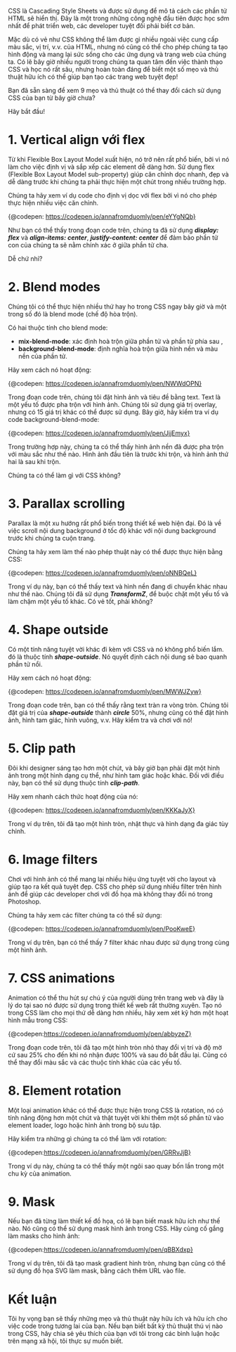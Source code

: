 CSS là Cascading Style Sheets và được sử dụng để mô tả cách các phần tử HTML sẽ hiển thị. Đây là một trong những công nghệ đầu tiên được học sớm nhất để phát triển web, các developer tuyệt đối phải biết cơ bản.

Mặc dù có vẻ như CSS không thể làm được gì nhiều ngoài việc cung cấp màu sắc, vị trí, v.v. của HTML, nhưng nó cũng có thể cho phép chúng ta tạo hình động và mang lại sức sống cho các ứng dụng và trang web của chúng ta. Có lẽ bây giờ nhiều người trong chúng ta quan tâm đến việc thành thạo CSS và học nó rất sâu, nhưng hoàn toàn đáng để biết một số mẹo và thủ thuật hữu ích có thể giúp bạn tạo các trang web tuyệt đẹp!

Bạn đã sẵn sàng để xem 9 mẹo và thủ thuật có thể thay đổi cách sử dụng CSS của bạn từ bây giờ chưa?

Hãy bắt đầu!


# 1. Vertical align với flex
Từ khi Flexible Box Layout Model xuất hiện, nó trở nên rất phổ biến, bởi vì nó làm cho việc định vị và sắp xếp các element dễ dàng hơn. Sử dụng flex (Flexible Box Layout Model sub-property) giúp căn chỉnh dọc nhanh, đẹp và dễ dàng trước khi chúng ta phải thực hiện một chút trong nhiều trường hợp. 

Chúng ta hãy xem ví dụ code cho định vị dọc với flex bởi vì nó cho phép thực hiện nhiều việc căn chỉnh.

{@codepen: https://codepen.io/annafromduomly/pen/eYYgNQb}

Như bạn có thể thấy trong đoạn code trên, chúng ta đã sử dụng ***display: flex*** và ***align-items: center***, ***justify-content: center*** để đảm bảo phần tử con của chúng ta sẽ nằm chính xác ở giữa phần tử cha.

Dễ chứ nhỉ?

# 2. Blend modes
Chúng tôi có thể thực hiện nhiều thứ hay ho trong CSS ngay bây giờ và một trong số đó là blend mode (chế độ hòa trộn). 

Có hai thuộc tính cho blend mode: 
* **mix-blend-mode**: xác định hoà trộn giữa phần tử và phần tử phía sau ,
* **background-blend-mode**: định nghĩa hoà trộn giữa hình nền và màu nền của phần tử. 

Hãy xem cách nó hoạt động:

{@codepen: https://codepen.io/annafromduomly/pen/NWWdOPN}

Trong đoạn code trên, chúng tôi đặt hình ảnh và tiêu đề bằng text. Text là một yếu tố được pha trộn với hình ảnh. Chúng tôi sử dụng giá trị overlay, nhưng có 15 giá trị khác có thể được sử dụng. Bây giờ, hãy kiểm tra ví dụ code background-blend-mode:

{@codepen: https://codepen.io/annafromduomly/pen/JjjEmyx}

Trong trường hợp này, chúng ta có thể thấy hình ảnh nền đã được pha trộn với màu sắc như thế nào. Hình ảnh đầu tiên là trước khi trộn, và hình ảnh thứ hai là sau khi trộn.

Chúng ta có thể làm gì với CSS không?

# 3. Parallax scrolling
Parallax là một xu hướng rất phổ biến trong thiết kế web hiện đại. Đó là về việc scroll nội dung background ở tốc độ khác với nội dung background trước khi chúng ta cuộn trang.

Chúng ta hãy xem làm thế nào phép thuật này có thể được thực hiện bằng CSS:

{@codepen: https://codepen.io/annafromduomly/pen/oNNBQeL}

Trong ví dụ này, bạn có thể thấy text và hình nền đang di chuyển khác nhau như thế nào. Chúng tôi đã sử dụng ***TransformZ***, để buộc chặt một yếu tố và làm chậm một yếu tố khác. Có vẻ tốt, phải không?

# 4. Shape outside
Có một tính năng tuyệt vời khác đi kèm với CSS và nó không phổ biến lắm. đó là thuộc tính ***shape-outside***. Nó quyết định cách nội dung sẽ bao quanh phần tử nổi. 

Hãy xem cách nó hoạt động:

{@codepen: https://codepen.io/annafromduomly/pen/MWWJZyw}

Trong đoạn code trên, bạn có thể thấy rằng text tràn ra vòng tròn. Chúng tôi đặt giá trị của ***shape-outside*** thành ***circle*** 50%, nhưng cũng có thể đặt hình ảnh, hình tam giác, hình vuông, v.v. Hãy kiểm tra và chơi với nó!

# 5. Clip path
Đôi khi designer sáng tạo hơn một chút, và bây giờ bạn phải đặt một hình ảnh trong một hình dạng cụ thể, như hình tam giác hoặc khác. Đối với điều này, bạn có thể sử dụng thuộc tính ***clip-path***. 

Hãy xem nhanh cách thức hoạt động của nó:

{@codepen: https://codepen.io/annafromduomly/pen/KKKaJyX}

Trong ví dụ trên, tôi đã tạo một hình tròn, nhật thực và hình dạng đa giác tùy chỉnh.

# 6. Image filters

Chơi với hình ảnh có thể mang lại nhiều hiệu ứng tuyệt vời cho layout và giúp tạo ra kết quả tuyệt đẹp. CSS cho phép sử dụng nhiều filter trên hình ảnh để giúp các developer chơi với đồ họa mà không thay đổi nó trong Photoshop. 

Chúng ta hãy xem các filter chúng ta có thể sử dụng:

{@codepen: https://codepen.io/annafromduomly/pen/PooKweE}

Trong ví dụ trên, bạn có thể thấy 7 filter khác nhau được sử dụng trong cùng một hình ảnh.

# 7. CSS animations
Animation có thể thu hút sự chú ý của người dùng trên trang web và đây là lý do tại sao nó được sử dụng trong thiết kế web rất thường xuyên. Tạo nó trong CSS làm cho mọi thứ dễ dàng hơn nhiều, hãy xem xét kỹ hơn một hoạt hình mẫu trong CSS:

{@codepen:https://codepen.io/annafromduomly/pen/abbyzeZ}

Trong đoạn code trên, tôi đã tạo một hình tròn nhỏ thay đổi vị trí và độ mờ cứ sau 25% cho đến khi nó nhận được 100% và sau đó bắt đầu lại. Cũng có thể thay đổi màu sắc và các thuộc tính khác của các yếu tố.

# 8. Element rotation
Một loại animation khác có thể được thực hiện trong CSS là rotation, nó có tính năng động hơn một chút và thật tuyệt vời khi thêm một số phần tử vào element loader, logo hoặc hình ảnh trong bộ sưu tập.

Hãy kiểm tra những gì chúng ta có thể làm với rotation:

{@codepen:https://codepen.io/annafromduomly/pen/GRRvJjB}

Trong ví dụ này, chúng ta có thể thấy một ngôi sao quay bốn lần trong một chu kỳ của animation.

# 9. Mask
Nếu bạn đã từng làm thiết kế đồ họa, có lẽ bạn biết mask hữu ích như thế nào. Nó cũng có thể sử dụng mask hình ảnh trong CSS. Hãy cùng cố gắng làm masks cho hình ảnh:

{@codepen:https://codepen.io/annafromduomly/pen/qBBXdxp}

Trong ví dụ trên, tôi đã tạo mask gradient hình tròn, nhưng bạn cũng có thể sử dụng đồ họa SVG làm mask, bằng cách thêm URL vào file.


# Kết luận
Tôi hy vọng bạn sẽ thấy những mẹo và thủ thuật này hữu ích và hữu ích cho việc code trong tương lai của bạn. Nếu bạn biết bất kỳ thủ thuật thú vị nào trong CSS, hãy chia sẻ yêu thích của bạn với tôi trong các bình luận hoặc trên mạng xã hội, tôi thực sự muốn biết.